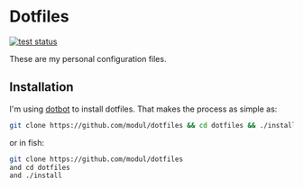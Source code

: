 # Dotfiles
[![test status][pipeline]](https://gitlab.com/modulification/dotfiles)

These are my personal configuration files.

## Installation

I'm using [dotbot](https://github.com/anishathalye/dotbot) to install dotfiles. That 
makes the process as simple as:

```sh
git clone https://github.com/modul/dotfiles && cd dotfiles && ./install
```

or in fish:

```sh
git clone https://github.com/modul/dotfiles
and cd dotfiles
and ./install
```


[pipeline]: https://gitlab.com/modulification/dotfiles/badges/master/pipeline.svg
